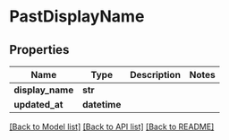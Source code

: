 # PastDisplayName


## Properties
Name | Type | Description | Notes
------------ | ------------- | ------------- | -------------
**display_name** | **str** |  | 
**updated_at** | **datetime** |  | 

[[Back to Model list]](../README.md#documentation-for-models) [[Back to API list]](../README.md#documentation-for-api-endpoints) [[Back to README]](../README.md)


